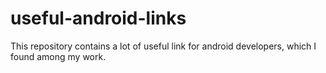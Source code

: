 # useful-android-links
This repository contains a lot of useful link for android developers, which I found among my work.
